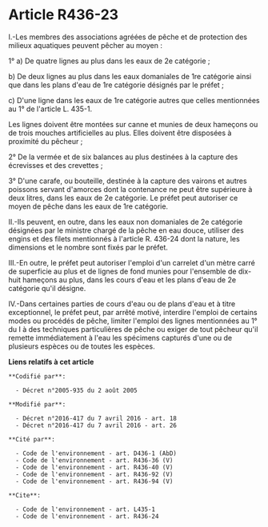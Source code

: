 # Article R436-23

I.-Les membres       des associations agréées de pêche et de protection des milieux aquatiques peuvent pêcher au moyen : 

1° a) De quatre lignes au plus dans les eaux de 2e catégorie ; 

b) De deux lignes au plus dans les eaux domaniales de 1re catégorie ainsi que dans les plans d'eau de 1re catégorie désignés
par le préfet ; 

c) D'une ligne dans les eaux de 1re catégorie autres que celles mentionnées au 1° de l'article L. 435-1. 

Les lignes doivent être montées sur canne et munies de deux hameçons ou de trois mouches artificielles au plus. Elles doivent
être disposées à proximité du pêcheur ; 

2° De la vermée et de six balances au plus destinées à la capture des écrevisses et des crevettes ; 

3° D'une carafe, ou bouteille, destinée à la capture des vairons et autres poissons servant d'amorces dont la contenance ne
peut être supérieure à deux litres, dans les eaux de 2e catégorie. Le préfet peut autoriser ce moyen de pêche dans les eaux
de 1re catégorie. 

II.-Ils peuvent, en outre, dans les eaux non domaniales de 2e catégorie désignées par le ministre chargé de la pêche en eau
douce, utiliser des engins et des filets mentionnés à l'article R. 436-24 dont la nature, les dimensions et le nombre sont
fixés par le préfet. 

III.-En outre, le préfet peut autoriser l'emploi d'un carrelet d'un mètre carré de superficie au plus et de lignes de fond
munies pour l'ensemble de dix-huit hameçons au plus, dans les cours d'eau et les plans d'eau de 2e catégorie qu'il désigne. 

IV.-Dans certaines parties de cours d'eau ou de plans d'eau et à titre exceptionnel, le préfet peut, par arrêté motivé,
interdire l'emploi de certains modes ou procédés de pêche, limiter l'emploi des lignes mentionnées au 1° du I à des
techniques particulières de pêche ou exiger de tout pêcheur qu'il remette immédiatement à l'eau les spécimens capturés d'une
ou de plusieurs espèces ou de toutes les espèces.

**Liens relatifs à cet article**

	**Codifié par**:

	  - Décret n°2005-935 du 2 août 2005

	**Modifié par**:

	  - Décret n°2016-417 du 7 avril 2016 - art. 18
	  - Décret n°2016-417 du 7 avril 2016 - art. 26

	**Cité par**:

	  - Code de l'environnement - art. D436-1 (AbD)
	  - Code de l'environnement - art. R436-36 (V)
	  - Code de l'environnement - art. R436-40 (V)
	  - Code de l'environnement - art. R436-92 (V)
	  - Code de l'environnement - art. R436-94 (V)

	**Cite**:

	  - Code de l'environnement - art. L435-1
	  - Code de l'environnement - art. R436-24
